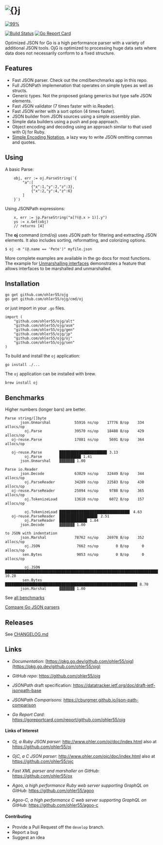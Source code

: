# [![{}j](assets/ojg_comet.svg)](https://github.com/ohler55/ojg)

[![99%](https://github.com/ohler55/ojg/assets/covergae-badge.svg)](https://github.com/ohler55/ojg)

[![Build Status](https://github.com/ohler55/ojg/actions/workflows/CI.yml/badge.svg)](https://github.com/ohler55/ojg/actions)
[![Go Report Card](https://goreportcard.com/badge/github.com/ohler55/ojg)](https://goreportcard.com/report/github.com/ohler55/ojg)

Optimized JSON for Go is a high performance parser with a variety of
additional JSON tools. OjG is optimized to processing huge data sets
where data does not necessarily conform to a fixed structure.

## Features

 - Fast JSON parser. Check out the cmd/benchmarks app in this repo.
 - Full JSONPath implemenation that operates on simple types as well as structs.
 - Generic types. Not the proposed golang generics but type safe JSON elements.
 - Fast JSON validator (7 times faster with io.Reader).
 - Fast JSON writer with a sort option (4 times faster).
 - JSON builder from JSON sources using a simple assembly plan.
 - Simple data builders using a push and pop approach.
 - Object encoding and decoding using an approach similar to that used with Oj for Ruby.
 - [Simple Encoding Notation](sen.md), a lazy way to write JSON omitting commas and quotes.

## Using

A basic Parse:

```golang
    obj, err := oj.ParseString(`{
        "a":[
            {"x":1,"y":2,"z":3},
            {"x":2,"y":4,"z":6}
        ]
    }`)
```

Using JSONPath expressions:

```golang
    x, err := jp.ParseString("a[?(@.x > 1)].y")
    ys := x.Get(obj)
    // returns [4]
```

The **oj** command (cmd/oj) uses JSON path for filtering and
extracting JSON elements. It also includes sorting, reformatting, and
colorizing options.

```
$ oj -m "(@.name == 'Pete')" myfile.json

```

More complete examples are available in the go docs for most
functions. The example for [Unmarshalling
interfaces](oj/example_interface_test.go) demonstrates a feature that
allows interfaces to be marshalled and unmarshalled.

## Installation
```
go get github.com/ohler55/ojg
go get github.com/ohler55/ojg/cmd/oj

```

or just import in your `.go` files.

```
import (
    "github.com/ohler55/ojg/alt"
    "github.com/ohler55/ojg/asm"
    "github.com/ohler55/ojg/gen"
    "github.com/ohler55/ojg/jp"
    "github.com/ohler55/ojg/oj"
    "github.com/ohler55/ojg/sen"
)
```

To build and install the `oj` application:

```
go install ./...
```

The `oj` application can be installed with brew.

```
brew install oj
```

## Benchmarks

Higher numbers (longer bars) are better.

```
Parse string/[]byte
       json.Unmarshal           55916 ns/op    17776 B/op    334 allocs/op
         oj.Parse               39570 ns/op    18488 B/op    429 allocs/op
   oj-reuse.Parse               17881 ns/op     5691 B/op    364 allocs/op

   oj-reuse.Parse        █████████████████████▉ 3.13
         oj.Parse        █████████▉ 1.41
       json.Unmarshal    ▓▓▓▓▓▓▓ 1.00

Parse io.Reader
       json.Decode              63029 ns/op    32449 B/op    344 allocs/op
         oj.ParseReader         34289 ns/op    22583 B/op    430 allocs/op
   oj-reuse.ParseReader         25094 ns/op     9788 B/op    365 allocs/op
         oj.TokenizeLoad        13610 ns/op     6072 B/op    157 allocs/op

         oj.TokenizeLoad ████████████████████████████████▍ 4.63
   oj-reuse.ParseReader  █████████████████▌ 2.51
         oj.ParseReader  ████████████▊ 1.84
       json.Decode       ▓▓▓▓▓▓▓ 1.00

to JSON with indentation
       json.Marshal             78762 ns/op    26978 B/op    352 allocs/op
         oj.JSON                 7662 ns/op        0 B/op      0 allocs/op
        sen.Bytes                9053 ns/op        0 B/op      0 allocs/op

         oj.JSON         ███████████████████████████████████████████████████████████████████████▉ 10.28
        sen.Bytes        ████████████████████████████████████████████████████████████▉ 8.70
       json.Marshal      ▓▓▓▓▓▓▓ 1.00
```

See [all benchmarks](benchmarks.md)

[Compare Go JSON parsers](https://github.com/ohler55/compare-go-json)

## Releases

See [CHANGELOG.md](CHANGELOG.md)

## Links

- *Documentation*: [https://pkg.go.dev/github.com/ohler55/ojg](https://pkg.go.dev/github.com/ohler55/ojg)

- *GitHub* *repo*: https://github.com/ohler55/ojg

- *JSONPath* draft specification: https://datatracker.ietf.org/doc/draft-ietf-jsonpath-base

- *JSONPath Comparisons*: https://cburgmer.github.io/json-path-comparison

- *Go Report Card*: https://goreportcard.com/report/github.com/ohler55/ojg

#### Links of Interest

 - *Oj, a Ruby JSON parser*: http://www.ohler.com/oj/doc/index.html also at https://github.com/ohler55/oj

 - *OjC, a C JSON parser*: http://www.ohler.com/ojc/doc/index.html also at https://github.com/ohler55/ojc

 - *Fast XML parser and marshaller on GitHub*: https://github.com/ohler55/ox

 - *Agoo, a high performance Ruby web server supporting GraphQL on GitHub*: https://github.com/ohler55/agoo

 - *Agoo-C, a high performance C web server supporting GraphQL on GitHub*: https://github.com/ohler55/agoo-c

#### Contributing

+ Provide a Pull Request off the `develop` branch.
+ Report a bug
+ Suggest an idea
